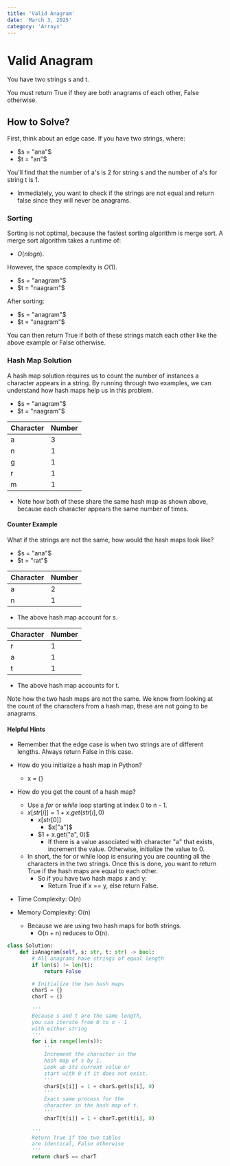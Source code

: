 ```yaml
---
title: 'Valid Anagram'
date: 'March 3, 2025'
category: 'Arrays'
---
```


# Valid Anagram

You have two strings s and t.

You must return True if they are both anagrams of each other, False otherwise.

## How to Solve?

First, think about an edge case. If you have two strings, where:
- $s = "ana"$
- $t = "an"$

You'll find that the number of a's is 2 for string s and the number of a's for string t is 1.

- Immediately, you want to check if the strings are not equal and return false since they will never be anagrams.

### Sorting

Sorting is not optimal, because the fastest sorting algorithm is merge sort. A merge sort algorithm takes a runtime of:
- $O(nlogn)$. 

However, the space complexity is $O(1)$.
- $s = "anagram"$
- $t = "naagram"$

After sorting:
- $s = "anagram"$
- $t = "anagram"$

You can then return True if both of these strings match each other like the above example or False otherwise.

### Hash Map Solution
A hash map solution requires us to count the number of instances a character appears in a string.
By running through two examples, we can understand how hash maps help us in this problem.

- $s = "anagram"$
- $t = "naagram"$

|   Character   |   Number  |
|   ---         |   ---     |
|   a           |   3       |
|   n           |   1       |
|   g           |   1       |
|   r           |   1       |
|   m           |   1       |

- Note how both of these share the same hash map as shown above, because each character appears the same number of times.

#### Counter Example

What if the strings are not the same, how would the hash maps look like?
- $s = "ana"$
- $t = "rat"$

|   Character   |   Number  |
|   ---         |   ---     |
|   a           |   2       |
|   n           |   1       |

- The above hash map account for s.

|   Character   |   Number  |
|   ---         |   ---     |
|   r           |   1       |
|   a           |   1       |
|   t           |   1       |

- The above hash map accounts for t.

Note how the two hash maps are not the same. We know from looking at the count of the characters from a hash map, these are not going to be anagrams.

#### Helpful Hints
- Remember that the edge case is when two strings are of different lengths. Always return False in this case.
- How do you initialize a hash map in Python?
    - x = {}
- How do you get the count of a hash map?
    - Use a $for$ or $while$ loop starting at index 0 to n - 1.
    - $x[str[i]] = 1 + x.get(str[i], 0)$
        - $x[str[0]]$
            - $x["a"]$
        - $1 + x.get("a", 0)$
            - If there is a value associated with character "a" that exists, increment the value. Otherwise, initialize the value to 0.
    - In short, the for or while loop is ensuring you are counting all the characters in the two strings. Once this is done, you want to return True if the hash maps are equal to each other.
        - So if you have two hash maps x and y:
            - Return True if x == y, else return False.

- Time Complexity: O(n)
- Memory Complexity: O(n)
    - Because we are using two hash maps for both strings.
        - O(n + n) reduces to O(n).

```python
class Solution:
    def isAnagram(self, s: str, t: str) -> bool:
        # All anagrams have strings of equal length
        if len(s) != len(t):
            return False

        # Initialize the two hash maps
        charS = {}
        charT = {}
        
        '''
        Because s and t are the same length, 
        you can iterate from 0 to n - 1 
        with either string
        '''
        for i in range(len(s)):
            '''
            Increment the character in the 
            hash map of s by 1.
            Look up its current value or 
            start with 0 if it does not exist.
            '''
            charS[s[i]] = 1 + charS.get(s[i], 0)
            '''
            Exact same process for the 
            character in the hash map of t.
            '''
            charT[t[i]] = 1 + charT.get(t[i], 0)
        
        '''
        Return True if the two tables 
        are identical, False otherwise
        '''
        return charS == charT
